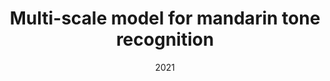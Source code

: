 ---
title: "Multi-scale model for mandarin tone recognition"
authors:
- Linkai Peng
- Wang Dai
- Dengfeng Ke
- Jinsong Zhang
date: "2021"

publication: "ISCSLP 2021"
links: 
    pdf: "pdfs/peng2021.pdf"
    slides: "slides/ISCSLP2021.pdf"

---
